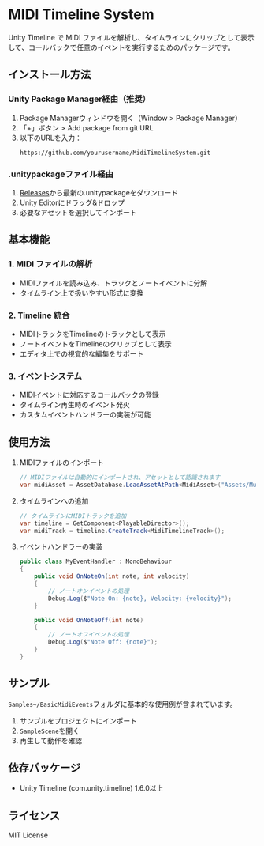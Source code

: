 # MIDI Timeline System

Unity Timeline で MIDI ファイルを解析し、タイムラインにクリップとして表示して、コールバックで任意のイベントを実行するためのパッケージです。

## インストール方法

### Unity Package Manager経由（推奨）
1. Package Managerウィンドウを開く（Window > Package Manager）
2. 「+」ボタン > Add package from git URL
3. 以下のURLを入力：
   ```
   https://github.com/yourusername/MidiTimelineSystem.git
   ```

### .unitypackageファイル経由
1. [Releases](https://github.com/yourusername/MidiTimelineSystem/releases)から最新の.unitypackageをダウンロード
2. Unity Editorにドラッグ&ドロップ
3. 必要なアセットを選択してインポート

## 基本機能

### 1. MIDI ファイルの解析
- MIDIファイルを読み込み、トラックとノートイベントに分解
- タイムライン上で扱いやすい形式に変換

### 2. Timeline 統合
- MIDIトラックをTimelineのトラックとして表示
- ノートイベントをTimelineのクリップとして表示
- エディタ上での視覚的な編集をサポート

### 3. イベントシステム
- MIDIイベントに対応するコールバックの登録
- タイムライン再生時のイベント発火
- カスタムイベントハンドラーの実装が可能

## 使用方法

1. MIDIファイルのインポート
   ```csharp
   // MIDIファイルは自動的にインポートされ、アセットとして認識されます
   var midiAsset = AssetDatabase.LoadAssetAtPath<MidiAsset>("Assets/Music/song.mid");
   ```

2. タイムラインへの追加
   ```csharp
   // タイムラインにMIDIトラックを追加
   var timeline = GetComponent<PlayableDirector>();
   var midiTrack = timeline.CreateTrack<MidiTimelineTrack>();
   ```

3. イベントハンドラーの実装
   ```csharp
   public class MyEventHandler : MonoBehaviour
   {
       public void OnNoteOn(int note, int velocity)
       {
           // ノートオンイベントの処理
           Debug.Log($"Note On: {note}, Velocity: {velocity}");
       }

       public void OnNoteOff(int note)
       {
           // ノートオフイベントの処理
           Debug.Log($"Note Off: {note}");
       }
   }
   ```

## サンプル

`Samples~/BasicMidiEvents`フォルダに基本的な使用例が含まれています。
1. サンプルをプロジェクトにインポート
2. `SampleScene`を開く
3. 再生して動作を確認

## 依存パッケージ

- Unity Timeline (com.unity.timeline) 1.6.0以上

## ライセンス

MIT License
